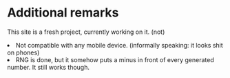 # Additional remarks
This site is a fresh project, currently working on it. (not)
<li>Not compatible with any mobile device. (informally speaking: it looks shit on phones)</li>
<li>RNG is done, but it somehow puts a minus in front of every generated number. It still works though.</li>
